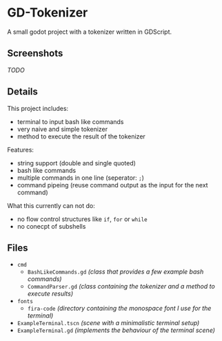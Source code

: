 # GD-Tokenizer

A small godot project with a tokenizer written in GDScript.

## Screenshots
_TODO_

## Details

This project includes:
- terminal to input bash like commands
- very naive and simple tokenizer
- method to execute the result of the tokenizer

Features:
- string support (double and single quoted)
- bash like commands
- multiple commands in one line (seperator: `;`)
- command pipeing (reuse command output as the input for the next command)

What this currently can not do:
- no flow control structures like `if`, `for` or `while`
- no conecpt of subshells

## Files

- `cmd`
  - `BashLikeCommands.gd` _(class that provides a few example bash commands)_
  - `CommandParser.gd` _(class containing the tokenizer and a method to execute results)_
- `fonts`
  - `fira-code` _(directory containing the monospace font I use for the terminal)_
- `ExampleTerminal.tscn` _(scene with a minimalistic terminal setup)_
- `ExampleTerminal.gd` _(implements the behaviour of the terminal scene)_

